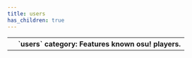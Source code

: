 ```yaml
---
title: users
has_children: true
---
```

<table>
<tbody><tr>
<th>
</th><th>
`users` category: Features known osu! players.
